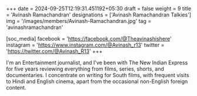 +++
date = 2024-09-25T12:19:31.451192+05:30
draft = false
weight = 9
title = 'Avinash Ramachandran'
designations = ['Avinash Ramachandran Talkies']
img = '/images/members/Avinash-Ramachandran.jpg'
tag = 'avinashramachandran'

[soc_media]
facebook = 'https://facebook.com/@Theavinashishere'
instagram = 'https://www.instagram.com/@Avinash_r13'
twitter = 'https://twitter.com/@Avinash_R13'
+++

I'm an Entertainment journalist, and I've been with The New Indian Express for five years reviewing everything from films, series, shorts, and documentaries. I concentrate on writing for South films, with frequent visits to Hindi and English cinema, apart from the occasional non-English foreign content.
